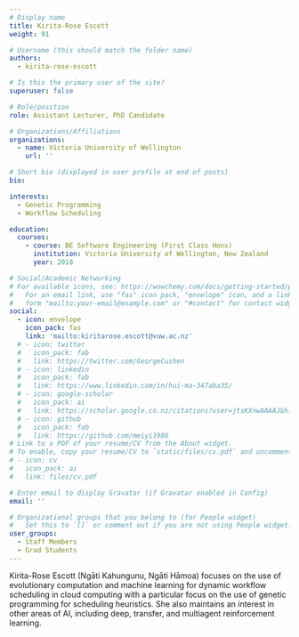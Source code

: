 ```yaml
---
# Display name
title: Kirita-Rose Escott
weight: 91

# Username (this should match the folder name)
authors:
  - kirita-rose-escott

# Is this the primary user of the site?
superuser: false

# Role/position
role: Assistant Lecturer, PhD Candidate

# Organizations/Affiliations
organizations:
  - name: Victoria University of Wellington
    url: ''

# Short bio (displayed in user profile at end of posts)
bio: 

interests:
  - Genetic Programming
  - Workflow Scheduling

education:
  courses:
    - course: BE Software Engineering (First Class Hons)
      institution: Victoria University of Wellington, New Zealand
      year: 2018

# Social/Academic Networking
# For available icons, see: https://wowchemy.com/docs/getting-started/page-builder/#icons
#   For an email link, use "fas" icon pack, "envelope" icon, and a link in the
#   form "mailto:your-email@example.com" or "#contact" for contact widget.
social:
  - icon: envelope
    icon_pack: fas
    link: 'mailto:kiritarose.escott@vuw.ac.nz'
  # - icon: twitter
  #   icon_pack: fab
  #   link: https://twitter.com/GeorgeCushen
  # - icon: linkedin
  #   icon_pack: fab
  #   link: https://www.linkedin.com/in/hui-ma-347aba35/
  # - icon: google-scholar
  #   icon_pack: ai
  #   link: https://scholar.google.co.nz/citations?user=jtsKXnwAAAAJ&hl=en
  # - icon: github
  #   icon_pack: fab
  #   link: https://github.com/meiyi1986
# Link to a PDF of your resume/CV from the About widget.
# To enable, copy your resume/CV to `static/files/cv.pdf` and uncomment the lines below.
# - icon: cv
#   icon_pack: ai
#   link: files/cv.pdf

# Enter email to display Gravatar (if Gravatar enabled in Config)
email: ''

# Organizational groups that you belong to (for People widget)
#   Set this to `[]` or comment out if you are not using People widget.
user_groups:
  - Staff Members
  - Grad Students
---
```


Kirita-Rose Escott (Ngāti Kahungunu, Ngāti Hāmoa) focuses on the use of evolutionary computation and machine learning for dynamic workflow scheduling in cloud computing with a particular focus on the use of genetic programming for scheduling heuristics. She also maintains an interest in other areas of AI, including deep, transfer, and multiagent reinforcement learning.